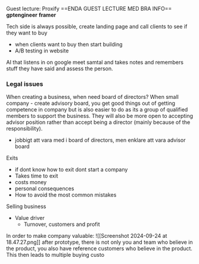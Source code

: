Guest lecture: Proxify
==ENDA GUEST LECTURE MED BRA INFO==
**gptengineer**
**framer**

Tech side is always possible, create landing page and call clients to see if they want to buy
- when clients want to buy then start building
- A/B testing in website

AI that listens in on google meet samtal and takes notes and remembers stuff they have said and assess the person.


### Legal issues

When creating a business, when need board of directors?
When small company - create advisory board, you get good things out of getting competence in company but is also easier to do as its a group of qualified members to support the business. They will also be more open to accepting advisor position rather than accept being a director (mainly because of the responsibility).
- jobbigt att vara med i board of directors, men enklare att vara advisor board


Exits
- if dont know how to exit dont start a company
- Takes time to exit
- costs money
- personal consequences
- How to avoid the most common mistakes

Selling business
- Value driver
	- Turnover, customers and profit



In order to make company valuable:
![[Screenshot 2024-09-24 at 18.47.27.png]]
after prototype, there is not only you and team who believe in the product, you also have reference customers who believe in the product. This then leads to multiple buying custo






























